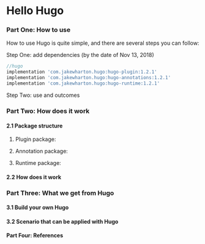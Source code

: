 Hello Hugo
=========

### Part One: How to use

How to use Hugo is quite simple, and there are several steps you can follow:

Step One: add dependencies (by the date of Nov 13, 2018)

```groovy
//hugo
implementation 'com.jakewharton.hugo:hugo-plugin:1.2.1'
implementation 'com.jakewharton.hugo:hugo-annotations:1.2.1'
implementation 'com.jakewharton.hugo:hugo-runtime:1.2.1'

```

Step Two: use and outcomes


### Part Two: How does it work
#### 2.1 Package structure

1. Plugin package:


2. Annotation package:


3. Runtime package:

#### 2.2 How does it work


### Part Three: What we get from Hugo
#### 3.1 Build your own Hugo

#### 3.2 Scenario that can be applied with Hugo

#### Part Four: References



